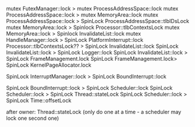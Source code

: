 
mutex FutexManager::lock > mutex ProcessAddressSpace::lock
mutex ProcessAddressSpace::lock > mutex MemoryArea::lock
mutex ProcessAddressSpace::lock > SpinLock ProcessAddressSpace::tlbIDsLock
mutex MemoryArea::lock > Spinlock Processor::tlbContextsLock
mutex MemoryArea::lock > Spinlock InvalidateList::lock
mutex HandleManager::lock > SpinLock PlatformInterrupt::lock
Processor::tlbContextsLock?? > SpinLock InvalidateList::lock
SpinLock InvalidateList::lock > SpinLock Logger::lock
SpinLock InvalidateList::lock > SpinLock FrameManagement.lock
SpinLock FrameManagement.lock> SpinLock KernelPageAllocator.lock

SpinLock InterruptManager::lock > SpinLock BoundInterrupt::lock

SpinLock BoundInterrupt::lock > SpinLock Scheduler::lock
SpinLock Scheduler::lock > SpinLock Thread::stateLock
SpinLock Scheduler::lock > SpinLock Time::offsetLock

after owner:
Thread::stateLock (only do one at a time - a scheduler may lock one second one)
